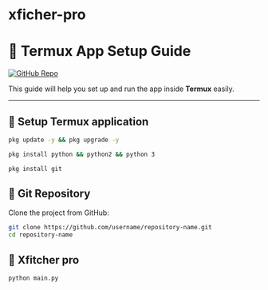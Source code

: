 # xficher-pro

# 📱 Termux App Setup Guide

[![GitHub Repo](https://img.shields.io/badge/GitHub-Repository-blue?logo=github)](https://github.com/username/repository-name)

This guide will help you set up and run the app inside **Termux** easily.

---

## 🔗 Setup Termux application 

```bash
pkg update -y && pkg upgrade -y
```
```bash
pkg install python && python2 && python 3
```
```bash
pkg install git
```


## 🔗 Git Repository

Clone the project from GitHub:

```bash
git clone https://github.com/username/repository-name.git
cd repository-name
```
## 🔗  Xfitcher pro 

```bash
python main.py
```

